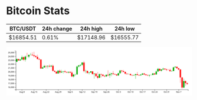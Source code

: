 # Bitcoin Stats

BTC/USDT|24h change|24h high|24h low|
|---|---|---|---|
|$16854.51|0.61%|$17148.96|$16555.77|

<img src="./chart.svg">
